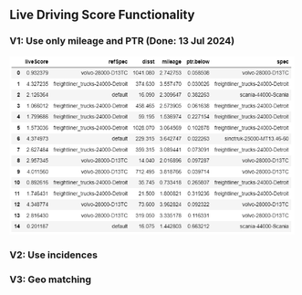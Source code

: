 ## Live Driving Score Functionality

### V1: Use only mileage and PTR (Done: 13 Jul 2024)
<img width="500px" height="auto" src="docs/exampleTestOutput.png"/>

### V2: Use incidences

### V3: Geo matching

